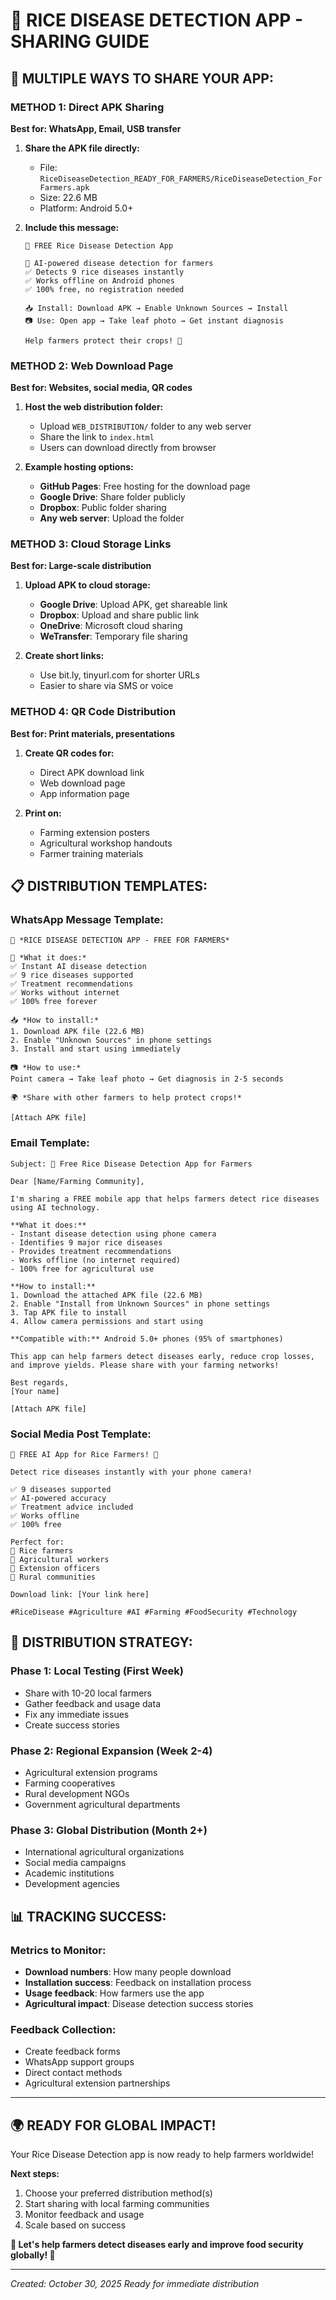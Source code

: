 # 🌾 RICE DISEASE DETECTION APP - SHARING GUIDE

## 📱 MULTIPLE WAYS TO SHARE YOUR APP:

### METHOD 1: Direct APK Sharing
**Best for: WhatsApp, Email, USB transfer**

1. **Share the APK file directly:**
   - File: `RiceDiseaseDetection_READY_FOR_FARMERS/RiceDiseaseDetection_ForFarmers.apk`
   - Size: 22.6 MB
   - Platform: Android 5.0+

2. **Include this message:**
   ```
   🌾 FREE Rice Disease Detection App
   
   📱 AI-powered disease detection for farmers
   ✅ Detects 9 rice diseases instantly
   ✅ Works offline on Android phones
   ✅ 100% free, no registration needed
   
   📥 Install: Download APK → Enable Unknown Sources → Install
   📷 Use: Open app → Take leaf photo → Get instant diagnosis
   
   Help farmers protect their crops! 🌾
   ```

### METHOD 2: Web Download Page
**Best for: Websites, social media, QR codes**

1. **Host the web distribution folder:**
   - Upload `WEB_DISTRIBUTION/` folder to any web server
   - Share the link to `index.html`
   - Users can download directly from browser

2. **Example hosting options:**
   - **GitHub Pages**: Free hosting for the download page
   - **Google Drive**: Share folder publicly
   - **Dropbox**: Public folder sharing
   - **Any web server**: Upload the folder

### METHOD 3: Cloud Storage Links
**Best for: Large-scale distribution**

1. **Upload APK to cloud storage:**
   - **Google Drive**: Upload APK, get shareable link
   - **Dropbox**: Upload and share public link
   - **OneDrive**: Microsoft cloud sharing
   - **WeTransfer**: Temporary file sharing

2. **Create short links:**
   - Use bit.ly, tinyurl.com for shorter URLs
   - Easier to share via SMS or voice

### METHOD 4: QR Code Distribution
**Best for: Print materials, presentations**

1. **Create QR codes for:**
   - Direct APK download link
   - Web download page
   - App information page

2. **Print on:**
   - Farming extension posters
   - Agricultural workshop handouts
   - Farmer training materials

## 📋 DISTRIBUTION TEMPLATES:

### WhatsApp Message Template:
```
🌾 *RICE DISEASE DETECTION APP - FREE FOR FARMERS*

📱 *What it does:*
✅ Instant AI disease detection
✅ 9 rice diseases supported
✅ Treatment recommendations
✅ Works without internet
✅ 100% free forever

📥 *How to install:*
1. Download APK file (22.6 MB)
2. Enable "Unknown Sources" in phone settings
3. Install and start using immediately

📷 *How to use:*
Point camera → Take leaf photo → Get diagnosis in 2-5 seconds

🌍 *Share with other farmers to help protect crops!*

[Attach APK file]
```

### Email Template:
```
Subject: 🌾 Free Rice Disease Detection App for Farmers

Dear [Name/Farming Community],

I'm sharing a FREE mobile app that helps farmers detect rice diseases using AI technology.

**What it does:**
- Instant disease detection using phone camera
- Identifies 9 major rice diseases
- Provides treatment recommendations
- Works offline (no internet required)
- 100% free for agricultural use

**How to install:**
1. Download the attached APK file (22.6 MB)
2. Enable "Install from Unknown Sources" in phone settings
3. Tap APK file to install
4. Allow camera permissions and start using

**Compatible with:** Android 5.0+ phones (95% of smartphones)

This app can help farmers detect diseases early, reduce crop losses, and improve yields. Please share with your farming networks!

Best regards,
[Your name]

[Attach APK file]
```

### Social Media Post Template:
```
🌾 FREE AI App for Rice Farmers! 📱

Detect rice diseases instantly with your phone camera!

✅ 9 diseases supported
✅ AI-powered accuracy  
✅ Treatment advice included
✅ Works offline
✅ 100% free

Perfect for:
🌾 Rice farmers
🌾 Agricultural workers
🌾 Extension officers
🌾 Rural communities

Download link: [Your link here]

#RiceDisease #Agriculture #AI #Farming #FoodSecurity #Technology
```

## 🎯 DISTRIBUTION STRATEGY:

### Phase 1: Local Testing (First Week)
- Share with 10-20 local farmers
- Gather feedback and usage data
- Fix any immediate issues
- Create success stories

### Phase 2: Regional Expansion (Week 2-4)
- Agricultural extension programs
- Farming cooperatives
- Rural development NGOs
- Government agricultural departments

### Phase 3: Global Distribution (Month 2+)
- International agricultural organizations
- Social media campaigns
- Academic institutions
- Development agencies

## 📊 TRACKING SUCCESS:

### Metrics to Monitor:
- **Download numbers**: How many people download
- **Installation success**: Feedback on installation process
- **Usage feedback**: How farmers use the app
- **Agricultural impact**: Disease detection success stories

### Feedback Collection:
- Create feedback forms
- WhatsApp support groups
- Direct contact methods
- Agricultural extension partnerships

---

## 🌍 READY FOR GLOBAL IMPACT!

Your Rice Disease Detection app is now ready to help farmers worldwide!

**Next steps:**
1. Choose your preferred distribution method(s)
2. Start sharing with local farming communities
3. Monitor feedback and usage
4. Scale based on success

**🌾 Let's help farmers detect diseases early and improve food security globally! 🚀**

---
*Created: October 30, 2025*
*Ready for immediate distribution*
